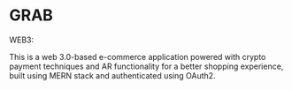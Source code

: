 # GRAB
 WEB3:

 This is a web 3.0-based e-commerce application powered with crypto payment techniques and AR functionality for a better shopping experience, built using MERN stack and authenticated using OAuth2.
